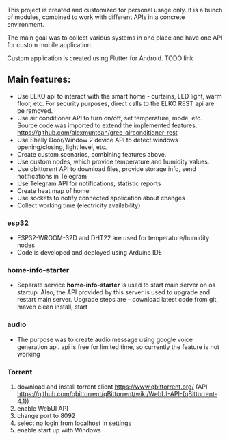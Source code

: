 This project is created and customized for personal usage only. 
It is a bunch of modules, combined to work with different APIs in a concrete environment.

The main goal was to collect various systems in one place and have one API for custom mobile application.

Custom application is created using Flutter for Android. TODO link

## Main features:
- Use ELKO api to interact with the smart home - curtains, LED light, warm floor, etc.
For security purposes, direct calls to the ELKO REST api are be removed.
- Use air conditioner API to turn on/off, set temperature, mode, etc. Source code was imported to extend the implemented features. https://github.com/alexmuntean/gree-airconditioner-rest
- Use Shelly Door/Window 2 device API to detect windows opening/closing, light level, etc.
- Create custom scenarios, combining features above.
- Use custom nodes, which provide temperature and humidity values.
- Use qbittorent API to download files, provide storage info, send notifications in Telegram
- Use Telegram API for notifications, statistic reports
- Create heat map of home
- Use sockets to notify connected application about changes
- Collect working time (electricity availability)

### esp32
- ESP32-WROOM-32D and DHT22 are used for temperature/humidity nodes
- Code is developed and deployed using Arduino IDE

### home-info-starter
- Separate service **home-info-starter** is used to start main server on os startup. Also, the API provided by this server
  is used to upgrade and restart main server. Upgrade steps are - download latest code from git, maven clean install, start

### audio
- The purpose was to create audio message using google voice generation api. api is free for limited time, so currently
the feature is not working

### Torrent
1. download and install torrent client https://www.qbittorrent.org/ (API https://github.com/qbittorrent/qBittorrent/wiki/WebUI-API-(qBittorrent-4.1))
2. enable WebUI API
3. change port to 8092
4. select no login from localhost in settings
5. enable start up with Windows